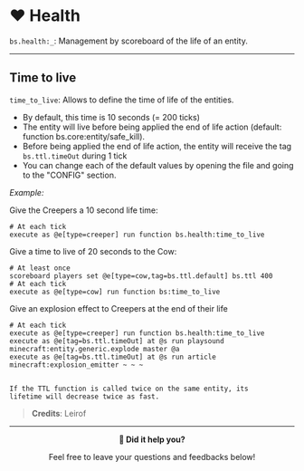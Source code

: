# ❤️ Health

`bs.health:_`: Management by scoreboard of the life of an entity.

---

## Time to live

`time_to_live`: Allows to define the time of life of the entities.

* By default, this time is 10 seconds (= 200 ticks)
* The entity will live before being applied the end of life action (default: function bs.core:entity/safe_kill).
* Before being applied the end of life action, the entity will receive the tag ``bs.ttl.timeOut`` during 1 tick
* You can change each of the default values by opening the file and going to the "CONFIG" section.

*Example:*

Give the Creepers a 10 second life time:

```
# At each tick
execute as @e[type=creeper] run function bs.health:time_to_live
```

Give a time to live of 20 seconds to the Cow:

```
# At least once
scoreboard players set @e[type=cow,tag=bs.ttl.default] bs.ttl 400
# At each tick
execute as @e[type=cow] run function bs:time_to_live
```

Give an explosion effect to Creepers at the end of their life

```
# At each tick
execute as @e[type=creeper] run function bs.health:time_to_live
execute as @e[tag=bs.ttl.timeOut] at @s run playsound minecraft:entity.generic.explode master @a
execute as @e[tag=bs.ttl.timeOut] at @s run article minecraft:explosion_emitter ~ ~ ~
```

```{warning}

If the TTL function is called twice on the same entity, its
lifetime will decrease twice as fast.
```

> **Credits**: Leirof

---

<div align=center>

**💬 Did it help you?**

Feel free to leave your questions and feedbacks below!

</div>

<script src="https://giscus.app/client.js"
        data-repo="Gunivers/Glibs"
        data-repo-id="R_kgDOHQjqYg"
        data-category="Documentation"
        data-category-id="DIC_kwDOHQjqYs4CUQpy"
        data-mapping="title"
        data-strict="0"
        data-reactions-enabled="1"
        data-emit-metadata="0"
        data-input-position="bottom"
        data-theme="light"
        data-lang="fr"
        data-loading="lazy"
        crossorigin="anonymous"
        async>
</script>
